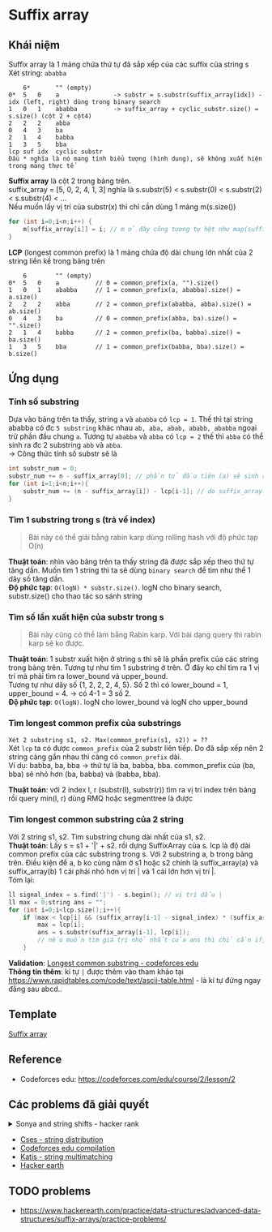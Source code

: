 # Suffix array

## Khái niệm
Suffix array là 1 mảng chứa thứ tự đã sắp xếp của các suffix của string s  
Xét string: `ababba`
```
    6*       "" (empty)
0*  5   0    a               -> substr = s.substr(suffix_array[idx]) - idx (left, right) dùng trong binary search
1   0   1    ababba          -> suffix_array + cyclic_substr.size() = s.size() (cột 2 + cột4)
2   2   2    abba
0   4   3    ba
2   1   4    babba
1   3   5    bba
lcp suf idx  cyclic substr
Dấu * nghĩa là nó mang tính biểu tượng (hình dung), sẽ không xuất hiện trong mảng thực tế
```
**Suffix array** là cột 2 trong bảng trên.   
suffix_array = [5, 0, 2, 4, 1, 3] nghĩa là s.substr(5) < s.substr(0) < s.substr(2) < s.substr(4) < ...  
Nếu muốn lấy vị trí của substr(x) thì chỉ cần dùng 1 mảng m(s.size())
```c++
for (int i=0;i<n;i++) {
    m[suffix_array[i]] = i; // m ở đây cũng tương tự hệt như map(suffix_array -> index)
}
```
**LCP** (longest common prefix) là 1 mảng chứa độ dài chung lớn nhất của 2 string liền kề trong bảng trên  
```
    6        "" (empty)
0*  5   0    a          // 0 = common_prefix(a, "").size()
1   0   1    ababba     // 1 = common_prefix(a, ababba).size() = a.size()
2   2   2    abba       // 2 = common_prefix(ababba, abba).size() = ab.size()
0   4   3    ba         // 0 = common_prefix(abba, ba).size() = "".size()
2   1   4    babba      // 2 = common_prefix(ba, babba).size() = ba.size()
1   3   5    bba        // 1 = common_prefix(babba, bba).size() = b.size()
```
## Ứng dụng

### Tính số substring
Dựa vào bảng trên ta thấy, string `a` và `ababba` có `lcp = 1`. Thế thì tại string ababba có đc `5 substring` khác nhau `ab, aba, abab, ababb, ababba` ngoại trừ phần đầu chung `a`. Tương tự `ababba` và `abba` có `lcp = 2` thế thì `abba` có thể sinh ra đc 2 substring `abb` và `abba`.  
-> Công thức tính số substr sẽ là 
```c++
int substr_num = 0;
substr_num += n - suffix_array[0]; // phần tử đầu tiên (a) sẽ sinh ra a.size() substring
for (int i=1;i<n;i++){
    substr_num += (n - suffix_array[i]) - lcp[i-1]; // do suffix_array.size() = n nhưng lcp chỉ có n-1 phần tử
}
```

### Tìm 1 substring trong s (trả về index)
> Bài này có thể giải bằng rabin karp dùng rolling hash với độ phức tạp O(n)

**Thuật toán**: nhìn vào bảng trên ta thấy string đã được sắp xếp theo thứ tự tăng dần. Muốn tìm 1 string thì ta sẽ dùng `binary search` để tìm như thể 1 dãy số tăng dần.  
**Độ phức tạp**: `O(logN) * substr.size()`. logN cho binary search, substr.size() cho thao tác so sánh string

### Tìm số lần xuất hiện của substr trong s
> Bài này cũng có thể làm bằng Rabin karp. Với bài dạng query thì rabin karp sẽ ko được. 

**Thuật toán**: 1 substr xuất hiện ở string s thì sẽ là phần prefix của các string trong bảng trên. Tương tự như tìm 1 substring ở trên. Ở đây ko chỉ tìm ra 1 vị trí mà phải tìm ra lower_bound và upper_bound.  
Tương tự như dãy số {1, 2, 2, 2, 4, 5}. Số 2 thì có lower_bound = 1, upper_bound = 4. -> có 4-1 = 3 số 2.  
**Độ phức tạp**: `O(logN)`. logN cho lower_bound và logN cho upper_bound

### Tìm longest common prefix của substrings
`Xét 2 substring s1, s2. Max(common_prefix(s1, s2)) = ??`  
Xét `lcp` ta có được `common_prefix` của 2 substr liên tiếp. Do đã sắp xếp nên 2 string càng gần nhau thì càng có `common_prefix` dài.  
Ví dụ: babba, ba, bba -> thứ tự là ba, babba, bba. common_prefix của (ba, bba) sẽ nhỏ hơn (ba, babba) và (babba, bba).

**Thuật toán**: với 2 index l, r (substr(l), substr(r)) tìm ra vị trí index trên bảng rồi query min(l, r) dùng RMQ hoặc segmenttree là được

### Tìm longest common substring của 2 string
Với 2 string s1, s2. Tìm substring chung dài nhất của s1, s2.  
**Thuật toán**: Lấy s = s1 + '|' + s2. rồi dựng SuffixArray của s. lcp là độ dài common prefix của các substring trong s. Với 2 substring a, b trong bảng trên. Điều kiện để a, b ko cùng nằm ở s1 hoặc s2 chính là suffix_array(a) và suffix_array(b) 1 cái phải nhỏ hơn vị trí | và 1 cái lớn hơn vị trí |.   
Tóm lại:
```c++
ll signal_index = s.find('|') - s.begin(); // vị trí dấu |
ll max = 0;string ans = "";
for (int i=0;i<lcp.size();i++){
    if (max < lcp[i] && (suffix_array[i-1] - signal_index) * (suffix_array[i] - signal_index) <0){ // a*b<0 là điều kiện để 2 cái trái dấu
        max = lcp[i];
        ans = s.substr(suffix_array[i-1], lcp[i]);
        // nếu muốn tìm giá trị nhỏ nhất của ans thì chỉ cần if, else >=
    }
```
**Validation**: [Longest common substring - codeforces edu](https://codeforces.com/edu/course/2/lesson/2/5/practice/contest/269656/submission/167728749)  
**Thông tin thêm**: kí tự `|` được thêm vào tham khảo tại https://www.rapidtables.com/code/text/ascii-table.html - là kí tự đứng ngay đằng sau abcd.. 
## Template
[Suffix array](https://github.com/conlacda/noteforprofessionals/blob/master/language/C%2B%2B/snippet/string-suffix-array.sublime-snippet)

## Reference
* Codeforces edu: https://codeforces.com/edu/course/2/lesson/2


## Các problems đã giải quyết
<details>
  <summary>Sonya and string shifts - hacker rank</summary>
  
```c++
// https://www.hackerearth.com/practice/data-structures/advanced-data-structures/suffix-arrays/practice-problems/algorithm/sonya-and-string-shifts-code-monk-triesuffix-structures/
#include<bits/stdc++.h>

typedef long long ll;
const ll mod = 1e9 + 7;
#define ld long double

using namespace std;

// Copy from nealwu's template - http://www.open-std.org/jtc1/sc22/wg21/docs/papers/2016/p0200r0.html
template<class Fun> class y_combinator_result { Fun fun_; public:template<class T> explicit y_combinator_result(T &&fun): fun_(std::forward<T>(fun)) {} template<class ...Args> decltype(auto) operator()(Args &&...args) { return fun_(std::ref(*this), std::forward<Args>(args)...); }}; template<class Fun> decltype(auto) y_combinator(Fun &&fun) { return y_combinator_result<std::decay_t<Fun>>(std::forward<Fun>(fun)); }

#ifdef DEBUG
#include "debug.cpp"
#else
#define dbg(...)
#endif

// Copy from: https://cp-algorithms.com/string/suffix-array.html
struct SuffixArray{
    string s; int n;
    vector<int> suffix_array, lcp;
    SuffixArray(string s){
        this->s = s; n = s.size();
        suffix_array = cal_suffix_array(s + '$');
        lcp = cal_lcp();
    }
    vector<int> cal_suffix_array(string s){
        int n = s.size();
        const int alphabet = 256;

        vector<int> p(n), c(n), cnt(max(alphabet, n), 0);
        for (int i = 0; i < n; i++)
            cnt[s[i]]++;
        for (int i = 1; i < alphabet; i++)
            cnt[i] += cnt[i-1];
        for (int i = 0; i < n; i++)
            p[--cnt[s[i]]] = i;
        c[p[0]] = 0;
        int classes = 1;
        for (int i = 1; i < n; i++) {
            if (s[p[i]] != s[p[i-1]])
                classes++;
            c[p[i]] = classes - 1;
        }
        vector<int> pn(n), cn(n);
        for (int h = 0; (1 << h) < n; ++h) {
            for (int i = 0; i < n; i++) {
                pn[i] = p[i] - (1 << h);
                if (pn[i] < 0)
                    pn[i] += n;
            }
            fill(cnt.begin(), cnt.begin() + classes, 0);
            for (int i = 0; i < n; i++)
                cnt[c[pn[i]]]++;
            for (int i = 1; i < classes; i++)
                cnt[i] += cnt[i-1];
            for (int i = n-1; i >= 0; i--)
                p[--cnt[c[pn[i]]]] = pn[i];
            cn[p[0]] = 0;
            classes = 1;
            for (int i = 1; i < n; i++) {
                pair<int, int> cur = {c[p[i]], c[(p[i] + (1 << h)) % n]};
                pair<int, int> prev = {c[p[i-1]], c[(p[i-1] + (1 << h)) % n]};
                if (cur != prev) classes++;
                cn[p[i]] = classes - 1;
            }
            c.swap(cn);
        }
        p.erase(p.begin());
        return p;
    }
    vector<int> cal_lcp(){
        vector<int> rank(n, 0);
        for (int i = 0; i < n; i++)
            rank[suffix_array[i]] = i;

        int k = 0;
        vector<int> lcp(n-1, 0);
        for (int i = 0; i < n; i++) {
            if (rank[i] == n - 1) {
                k = 0;
                continue;
            }
            int j = suffix_array[rank[i] + 1];
            while (i + k < n && j + k < n && s[i+k] == s[j+k])
                k++;
            lcp[rank[i]] = k;
            if (k)
                k--;
        }
        return lcp; 
    }
    // Tính tổng số substr có trong s - https://cses.fi/problemset/result/4386205/ - https://codeforces.com/edu/course/2/lesson/2/5/practice/contest/269656/submission/167497445
    ll number_of_substr(){
        ll ans = n - suffix_array[0];
        for (int i=1;i<n;i++){
            ans += (n - suffix_array[i]) - lcp[i-1];
        }
        return ans;
    }
    // check if string s contains sub? - đưa ra vị trí của sub trong s (index) - https://codeforces.com/edu/course/2/lesson/2/3/practice/contest/269118/submission/167503987
    ll find_substr(string sub){
        ll left = 0, right = n-1;
        // suffix_array được sắp xếp nên muốn tìm 1 sub thì chỉ cần binary search.
        while (left < right) {
            ll mid = (left + right) /2;
            string _s = s.substr(suffix_array[mid], sub.size());
            if (_s < sub) left = mid+1;
            else right = mid;
        }
        if (s.substr(suffix_array[right], sub.size()) == sub){
            dbg(right);
            return suffix_array[right]; 
        }
        return -1;
    }
    // đếm xem substring xuất hiện trong string bao nhiêu lần. Trong prefix đã sắp xếp tìm phần tử nhỏ nhất và lớn nhất bằng sub - https://codeforces.com/edu/course/2/lesson/2/3/practice/contest/269118/submission/167527106
    ll occurrence(string sub){
        ll lower_bound, upper_bound;
        ll left = 0, right = n-1;
        // Get lower_bound of substring on subfix_array strings - tìm lower_bound, upper_bound https://www.geeksforgeeks.org/implementing-upper_bound-and-lower_bound-in-c/
        while (left < right) {
            ll mid = left + (right - left) /2;
            string _s = s.substr(suffix_array[mid], sub.size());
            if (sub <= _s) right = mid;
            else left = mid + 1;
        }
        if (left < n && s.substr(suffix_array[left], sub.size()) < sub) left++;
        lower_bound = left;
        // Get upper_bound
        left = 0, right = n-1;
        while (left < right){
            ll mid = left + (right - left) /2;
            if (sub >= s.substr(suffix_array[mid], sub.size())){
                left = mid+1;
            } else right = mid;
        }
        if (left < n && s.substr(suffix_array[left], sub.size()) <= sub) left++;
        upper_bound = left;
        return upper_bound - lower_bound;
    }
    void longest_common_prefix_of_substrs(ll a, ll b){ // s1 = s.substr(a); s2 = s.substr(b);
        // TODO - dùng segment tree hoặc RMQ để query trên lcp.
    }
};
/*
SuffixArray suf(s);
cout << suf.suffix_array;
cout << suf.lcp;
cout << suf.number_of_substr();
cout << suf.find_substr("abc"); // index of substring in s
cout << suf.occurrence("abc"); // how many times "abc" appears in s
    6*       "" (empty)
0*  5   0    a               -> substr = s.substr(suffix_array[idx]) - idx (left, right) dùng trong binary search
1   0   1    ababba          -> suffix_array + cyclic_substr.size() = s.size() (cột 2 + cột4)
2   2   2    abba
0   4   3    ba
2   1   4    babba
1   3   5    bba
lcp suf idx  cyclic substr
Dấu * nghĩa là nó mang tính biểu tượng (hình dung), sẽ không xuất hiện trong mảng thực tế
*/
int main(){
    ios::sync_with_stdio(0);
    cin.tie(0);
    #ifdef DEBUG
        freopen("inp.txt", "r", stdin);
        freopen("out.txt", "w", stdout);
    #endif
    int n;
    cin >> n;
    string s; cin >> s;
    int t;
    cin >> t;
    SuffixArray suf(s);
    dbg(suf.suffix_array);
    vector<int> m(s.size());
    for (int i=0;i<suf.suffix_array.size();i++){
        m[suf.suffix_array[i]] = i;
    }
    dbg(m);
    vector<int> ans(s.size());
    int _min = m[0], ind = 0;
    ans[0] = 0;
    for (int i=1;i<s.size();i++){
        if (m[i] < _min) {
            _min = m[i];
            ind = i;
        }
        ans[i] = ind;
    }
    dbg(ans);
    for (int i=0;i<t;i++) {
        int q; cin >> q;
        cout << ans[q] <<'\n';
    }
    cerr << "Time : " << (double)clock() / (double)CLOCKS_PER_SEC << "s\n";
}

```
</details>

* [Cses - string distribution](https://github.com/conlacda/algo-practice/blob/master/cses/string/Substring%20Distribution.cpp)
* [Codeforces edu compilation](https://github.com/conlacda/algo-practice/tree/master/code-force/education/suffix_array)
* [Katis - string multimatching](https://github.com/conlacda/algo-practice/blob/master/katis/string/string%20multimatching.cpp)
* [Hacker earth](https://github.com/conlacda/algo-practice/blob/master/hackerearth/suffix_array/Maximum%20binary%20numbers.cpp)
## TODO problems
* https://www.hackerearth.com/practice/data-structures/advanced-data-structures/suffix-arrays/practice-problems/
